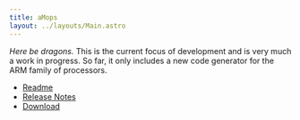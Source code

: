 ```yaml
---
title: aMops
layout: ../layouts/Main.astro
---
```


_Here be dragons._ This is the current focus of development and
is very much a work in progress.  So far, it only includes a new
code generator for the ARM family of processors.

* [Readme](readme)
* [Release Notes](release-notes)
* [Download](https://sourceforge.net/projects/powermops/files/aMops-CG/)
